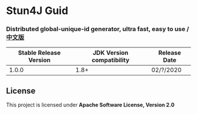 # Stun4J Guid
### Distributed global-unique-id generator, ultra fast, easy to use / [中文版](README_zh_CN.md) 


| Stable Release Version | JDK Version compatibility | Release Date |
| ------------- | ------------- | ------------|
| 1.0.0  | 1.8+ | 02/?/2020 |


## License

This project is licensed under **Apache Software License, Version 2.0**
